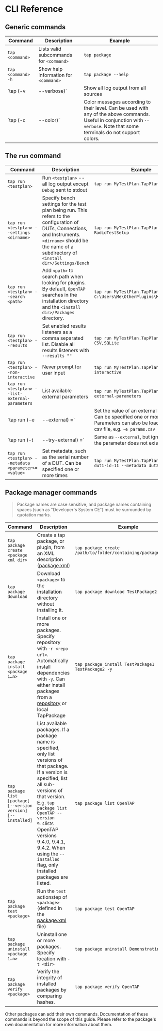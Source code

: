 # CLI Reference

## Generic commands

| Command                          | Description                                                                                                                                                                  | Example                                    |
| -------------------------------- | ---------------------------------------------------------------------------------------------------------------------------------------------------------------------------- | ------------------------------------------ |
| `tap <command>`                  | Lists valid subcommands for `<command>`                                                                                                                                      | `tap package`                              |
| `tap <command> -h`               | Show help information for `<command>`                                                                                                                                        | `tap package --help`                       |
| `tap <command> (-v | --verbose)` | Show all log output from all sources                                                                                                                                         | `tap package run MyTestPlan.TapPlan -v`    |
| `tap <command> (-c | --color)`   | Color messages according to their level. Can be used with any of the above commands. Useful in conjunction with `--verbose`. Note that some terminals do not support colors. | `tap package run MyTestPlan.TapPlan -v -c` |

## The `run` command

| Command                                                        | Description                                                                                                                                                                                                 | Example                                                                      |
| -------------------------------------------------------------- | ----------------------------------------------------------------------------------------------------------------------------------------------------------------------------------------------------------- | ---------------------------------------------------------------------------- |
| `tap run <testplan>`                                           | Run `<testplan>` -- all log output except `Debug` sent to stdout                                                                                                                                            | `tap run MyTestPlan.TapPlan`                                                 |
| `tap run <testplan> --settings <dirname>`                      | Specify bench settings for the test plan being run. This refers to the configuration of DUTs, Connections, and Instruments. `<dirname>` should be the name of a subdirectory of `<install dir>/Settings/Bench` | `tap run MyTestPlan.TapPlan --settings RadioTestSetup`                       |
| `tap run <testplan> --search <path>`                           | Add `<path>` to search path when looking for plugins. By default, `OpenTAP` searches in the installation directory and the `<install dir>/Packages` directory.                                                                        | `tap run MyTestPlan.TapPlan --search C:\Users\Me\OtherPlugins\MyDutProvider` |
| `tap run <testplan> --results`                                 | Set enabled results listeners as a comma separated list. Disable all results listeners with `--results ""`                                                                                                  | `tap run MyTestPlan.TapPlan --results CSV,SQLite`                            |
| `tap run <testplan> --non-interactive`                         | Never prompt for user input                                                                                                                                                                                 | `tap run MyTestPlan.TapPlan --non-interactive`                               |
| `tap run <testplan> --list-external-parameters`                | List available external parameters                                                                                                                                                                          | `tap run MyTestPlan.TapPlan --list-external-parameters`                      |
| `tap run <testplan> (-e | --external) <parameter>=<value>`     | Set the value of an external parameter. Can be specified one or more times. Parameters can also be loaded from a csv file, e.g. `-e params.csv`                                                             | `tap run MyTestPlan.TapPlan -e delay=1.0 -e timeout=5.0`                     |
| `tap run <testplan> (-t | --try-external) <parameter>=<value>` | Same as `--external`, but ignore errors if the parameter does not exist.                                                                                                                                    | `tap run MyTestPlan.TapPlan -t delay=1.0 -t timeout=5.0 -t nonexistent=fine` |
| `tap run <testplan> --metadata <parameter>=<value>`            | Set metadata, such as the serial number of a DUT. Can be specified one or more times                                                                                                                        | `tap run MyTestPlan.TapPlan --metadata dut1-id=11 --metadata dut2-id=17`     |

## Package manager commands

> Package names are case sensitive, and package names containing spaces (such as "Developer's System CE") must be
> surrounded by quotation marks.

| Command                                                        | Description                                                                                                                                                                                                                                                                                                                            | Example                                                          |
| -------------------------------------------------------------- | -------------------------------------------------------------------------------------------------------------------------------------------------------------------------------------------------------------------------------------------------------------------------------------------------------------------------------------- | ---------------------------------------------------------------- |
| `tap package create <package xml dir>`                         | Create a tap package, or plugin, from an XML description ([package.xml](../../Developer%20Guide/Plugin%20Packaging%20and%20Versioning/#plugin-packaging-and-versioning))                                                                                                                                                               | `tap package create /path/to/folder/containing/package.xml/file` |
| `tap package download`                                         | Download `<package>` to the installation directory without installing it.                                                                                                                                                                                                                                                       | `tap package download TestPackage2`                              |
| `tap package install <package 1…n>`                            | Install one or more packages. Specify repository with `-r <repo url>`. Automatically install dependencies with `-y`. Can either install packages from a [repository](http://packages.opentap.io/) or local TapPackage                                                                                                                  | `tap package install TestPackage1 TestPackage2 -y`               |
| `tap package list [package] [--version version] [--installed]` | List available packages. If a package name is specified, only list versions of that package. If a version is specified, list all sub-versions of that version. E.g. `tap package list OpenTAP --version 9.4`lists OpenTAP versions 9.4.0, 9.4.1, 9.4.2. When using the `--installed` flag, only installed packages are listed. | `tap package list OpenTAP`                                       |
| `tap package test <package>`                                   | Run the `test` actionstep of `<package>` (defined in the [package.xml](../../Developer%20Guide/Plugin%20Packaging%20and%20Versioning/#plugin-packaging-and-versioning) file)                                                                                                                                                           | `tap package test OpenTAP`                                       |
| `tap package uninstall <package 1…n>`                          | Uninstall one or more packages. Specify location with `-t <dir>`                                                                                                                                                                                                                                                                       | `tap package uninstall Demonstration Python`                     |
| `tap package verify <package>`                                 | Verify the integrity of installed packages by comparing hashes.                                                                                                                                                                                                                                                                        | `tap package verify OpenTAP`                                     |

Other packages can add their own commands. Documentation of these commands is beyond the scope of this guide. Please
refer to the package's own documentation for more information about them.
